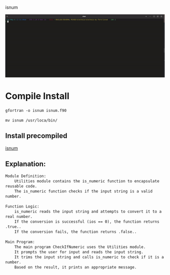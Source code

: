 isnum

![](https://github.com/rizitis/isnum/blob/main/isnum_2.gif)



# Compile Install
`gfortran -o isnum isnum.f90` 

`mv isnum /usr/loca/bin/`

## Install precompiled
[isnum](https://github.com/rizitis/isnum/releases)


## Explanation:

    Module Definition:
        Utilities module contains the is_numeric function to encapsulate reusable code.
        The is_numeric function checks if the input string is a valid number.

    Function Logic:
        is_numeric reads the input string and attempts to convert it to a real number.
        If the conversion is successful (ios == 0), the function returns .true..
        If the conversion fails, the function returns .false..

    Main Program:
        The main program CheckIfNumeric uses the Utilities module.
        It prompts the user for input and reads the input string.
        It trims the input string and calls is_numeric to check if it is a number.
        Based on the result, it prints an appropriate message.
